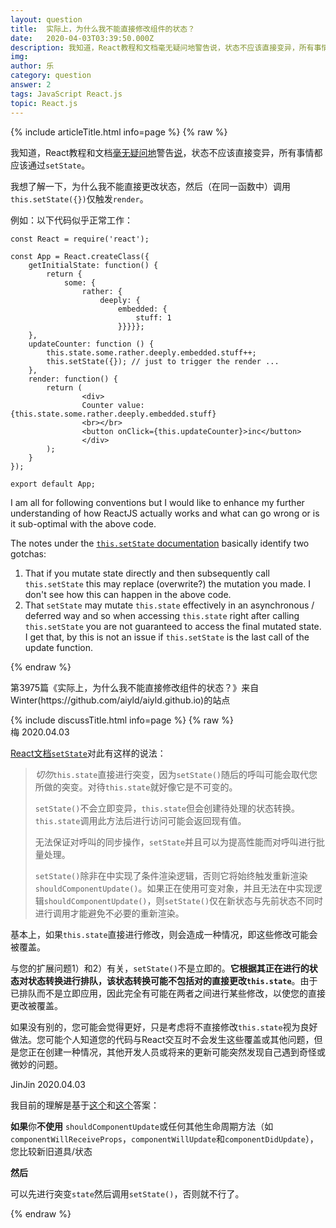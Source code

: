 ```yaml
---
layout: question
title:  实际上，为什么我不能直接修改组件的状态？
date:   2020-04-03T03:39:50.000Z
description: 我知道，React教程和文档毫无疑问地警告说，状态不应该直接变异，所有事情都应该通过setState。我想了解一下，为什么我不能直接更改状态，然后（在...
img: 
author: 乐
category: question
answer: 2
tags: JavaScript React.js
topic: React.js
---
```

<div class="article-root">
  <div class="article">
    {% include articleTitle.html info=page %}
    {% raw %}
    <div class="article-content"><p><font style="vertical-align: inherit;"><font style="vertical-align: inherit;">我知道，React教程和文档</font></font><a href="https://medium.com/pro-react/a-brief-talk-about-immutability-and-react-s-helpers-70919ab8ae7c#.24f7t0qpz" rel="noreferrer"><font style="vertical-align: inherit;"><font style="vertical-align: inherit;">毫无疑问地</font></font></a><font style="vertical-align: inherit;"><font style="vertical-align: inherit;">警告</font><a href="https://medium.com/pro-react/a-brief-talk-about-immutability-and-react-s-helpers-70919ab8ae7c#.24f7t0qpz" rel="noreferrer"><font style="vertical-align: inherit;">说</font></a><font style="vertical-align: inherit;">，状态不应该直接变异，所有事情都应该通过</font></font><code>setState</code><font style="vertical-align: inherit;"><font style="vertical-align: inherit;">。</font></font></p>

<p><font style="vertical-align: inherit;"><font style="vertical-align: inherit;">我想了解一下，为什么我不能直接更改状态，然后（在同一函数中）调用</font></font><code>this.setState({})</code><font style="vertical-align: inherit;"><font style="vertical-align: inherit;">仅触发</font></font><code>render</code><font style="vertical-align: inherit;"><font style="vertical-align: inherit;">。</font></font></p>

<p><font style="vertical-align: inherit;"><font style="vertical-align: inherit;">例如：以下代码似乎正常工作：</font></font></p>

<pre><code>const React = require('react');<font></font>
<font></font>
const App = React.createClass({<font></font>
    getInitialState: function() {<font></font>
        return {<font></font>
            some: {<font></font>
                rather: {<font></font>
                    deeply: {<font></font>
                        embedded: {<font></font>
                            stuff: 1<font></font>
                        }}}}};<font></font>
    },<font></font>
    updateCounter: function () {<font></font>
        this.state.some.rather.deeply.embedded.stuff++;<font></font>
        this.setState({}); // just to trigger the render ...<font></font>
    },<font></font>
    render: function() {<font></font>
        return (<font></font>
                &lt;div&gt;<font></font>
                Counter value: {this.state.some.rather.deeply.embedded.stuff}<font></font>
                &lt;br&gt;&lt;/br&gt;<font></font>
                &lt;button onClick={this.updateCounter}&gt;inc&lt;/button&gt;<font></font>
                &lt;/div&gt;<font></font>
        );<font></font>
    }<font></font>
});<font></font>
<font></font>
export default App;<font></font>
</code></pre>

<p>I am all for following conventions but I would like to enhance my further understanding of how ReactJS actually works and what can go wrong or is it sub-optimal with the above code.</p>

<p>The notes under the <a href="https://facebook.github.io/react/docs/component-api.html#setstate" rel="noreferrer"><code>this.setState</code> documentation</a> basically identify two gotchas:</p>

<ol>
<li>That if you mutate state directly and then subsequently call <code>this.setState</code> this may replace (overwrite?) the mutation you made. I don't see how this can happen in the above code.</li>
<li>That <code>setState</code> may mutate <code>this.state</code> effectively in an asynchronous / deferred way and so when accessing <code>this.state</code> right after calling <code>this.setState</code> you are not guaranteed to access the final mutated state. I get that, by this is not an issue if <code>this.setState</code> is the last call of the update function.</li>
</ol></div>
    {% endraw %}
  </div>
  <p class="winter_mark">第3975篇《实际上，为什么我不能直接修改组件的状态？》来自Winter(https://github.com/aiyld/aiyld.github.io)的站点</p>
  <div class="discuss-wrapper">
    {% include discussTitle.html info=page %}
    {% raw %}
    <div class="discuss-item">
        <div class="discuss-parent">
          <div class="discuss-meta">
            <span class="discuss-user">梅</span>
            <span class="discuss-time">2020.04.03</span>
          </div>
          <div class="discuss-comment"><p><a href="https://facebook.github.io/react/docs/component-api.html#setstate" rel="noreferrer"><font style="vertical-align: inherit;"><font style="vertical-align: inherit;">React文档</font></font><code>setState</code></a><font style="vertical-align: inherit;"><font style="vertical-align: inherit;">对此有这样的说法：</font></font></p>

<blockquote>
  <p><em><font style="vertical-align: inherit;"><font style="vertical-align: inherit;">切勿</font></font></em><font style="vertical-align: inherit;"></font><code>this.state</code><font style="vertical-align: inherit;"><font style="vertical-align: inherit;">直接进行</font><font style="vertical-align: inherit;">突变</font><font style="vertical-align: inherit;">，因为</font></font><code>setState()</code><font style="vertical-align: inherit;"><font style="vertical-align: inherit;">随后的</font><font style="vertical-align: inherit;">呼叫</font><font style="vertical-align: inherit;">可能会取代您所做的突变。</font><font style="vertical-align: inherit;">对待</font></font><code>this.state</code><font style="vertical-align: inherit;"><font style="vertical-align: inherit;">就好像它是不可变的。</font></font></p>
  
  <p><code>setState()</code><font style="vertical-align: inherit;"><font style="vertical-align: inherit;">不会立即变异，</font></font><code>this.state</code><font style="vertical-align: inherit;"><font style="vertical-align: inherit;">但会创建待处理的状态转换。</font></font><code>this.state</code><font style="vertical-align: inherit;"><font style="vertical-align: inherit;">调用此方法后进行</font><font style="vertical-align: inherit;">访问</font><font style="vertical-align: inherit;">可能会返回现有值。</font></font></p>
  
  <p><font style="vertical-align: inherit;"><font style="vertical-align: inherit;">无法保证对呼叫的同步操作，</font></font><code>setState</code><font style="vertical-align: inherit;"><font style="vertical-align: inherit;">并且可以为提高性能而对呼叫进行批量处理。</font></font></p>
  
  <p><code>setState()</code><font style="vertical-align: inherit;"><font style="vertical-align: inherit;">除非在中实现了条件渲染逻辑，否则它将始终触发重新渲染</font></font><code>shouldComponentUpdate()</code><font style="vertical-align: inherit;"><font style="vertical-align: inherit;">。</font><font style="vertical-align: inherit;">如果正在使用可变对象，并且无法在中实现逻辑</font></font><code>shouldComponentUpdate()</code><font style="vertical-align: inherit;"><font style="vertical-align: inherit;">，则</font></font><code>setState()</code><font style="vertical-align: inherit;"><font style="vertical-align: inherit;">仅在新状态与先前状态</font><font style="vertical-align: inherit;">不同时进行</font><font style="vertical-align: inherit;">调用</font><font style="vertical-align: inherit;">才能避免不必要的重新渲染。</font></font></p>
</blockquote>

<p><font style="vertical-align: inherit;"><font style="vertical-align: inherit;">基本上，如果</font></font><code>this.state</code><font style="vertical-align: inherit;"><font style="vertical-align: inherit;">直接进行</font><font style="vertical-align: inherit;">修改</font><font style="vertical-align: inherit;">，则会造成一种情况，即这些修改可能会被覆盖。</font></font></p>

<p><font style="vertical-align: inherit;"><font style="vertical-align: inherit;">与您的扩展问题1）和2）有关，</font></font><code>setState()</code><font style="vertical-align: inherit;"><font style="vertical-align: inherit;">不是立即的。</font></font><b><font style="vertical-align: inherit;"><font style="vertical-align: inherit;">它根据其正在进行的状态对状态转换进行排队，该状态转换可能不包括对的直接更改</font></font><code>this.state</code></b><font style="vertical-align: inherit;"><font style="vertical-align: inherit;">。</font><font style="vertical-align: inherit;">由于已排队而不是立即应用，因此完全有可能在两者之间进行某些修改，以使您的直接更改被覆盖。</font></font></p>

<p><font style="vertical-align: inherit;"><font style="vertical-align: inherit;">如果没有别的，您可能会觉得更好，只是考虑将不直接修改</font></font><code>this.state</code><font style="vertical-align: inherit;"><font style="vertical-align: inherit;">视为良好做法。</font><font style="vertical-align: inherit;">您可能个人知道您的代码与React交互时不会发生这些覆盖或其他问题，但是您正在创建一种情况，其他开发人员或将来的更新可能突然发现自己遇到奇怪或微妙的问题。</font></font></p></div>
        </div></div><div class="discuss-item">
        <div class="discuss-parent">
          <div class="discuss-meta">
            <span class="discuss-user">JinJin</span>
            <span class="discuss-time">2020.04.03</span>
          </div>
          <div class="discuss-comment"><p><font style="vertical-align: inherit;"><font style="vertical-align: inherit;">我目前的理解是基于</font></font><a href="https://stackoverflow.com/a/28302429/1198559"><font style="vertical-align: inherit;"><font style="vertical-align: inherit;">这个</font></font></a><font style="vertical-align: inherit;"><font style="vertical-align: inherit;">和</font></font><a href="https://stackoverflow.com/a/40213358/1198559"><font style="vertical-align: inherit;"><font style="vertical-align: inherit;">这个</font></font></a><font style="vertical-align: inherit;"><font style="vertical-align: inherit;">答案：</font></font></p>

<p><strong><font style="vertical-align: inherit;"><font style="vertical-align: inherit;">如果</font></font></strong><font style="vertical-align: inherit;"><font style="vertical-align: inherit;">你</font></font><strong><font style="vertical-align: inherit;"><font style="vertical-align: inherit;">不使用</font></font></strong> <code>shouldComponentUpdate</code><font style="vertical-align: inherit;"><font style="vertical-align: inherit;">或任何其他生命周期方法（如</font></font><code>componentWillReceiveProps</code><font style="vertical-align: inherit;"><font style="vertical-align: inherit;">，</font></font><code>componentWillUpdate</code><font style="vertical-align: inherit;"><font style="vertical-align: inherit;">和</font></font><code>componentDidUpdate</code><font style="vertical-align: inherit;"><font style="vertical-align: inherit;">），您比较新旧道具/状态</font></font></p>

<p><strong><font style="vertical-align: inherit;"><font style="vertical-align: inherit;">然后</font></font></strong> </p>

<p><font style="vertical-align: inherit;"><font style="vertical-align: inherit;">可以先进行突变</font></font><code>state</code><font style="vertical-align: inherit;"><font style="vertical-align: inherit;">然后调用</font></font><code>setState()</code><font style="vertical-align: inherit;"><font style="vertical-align: inherit;">，否则就不行了。</font></font></p></div>
        </div></div>
    {% endraw %}
  </div>
<div>
